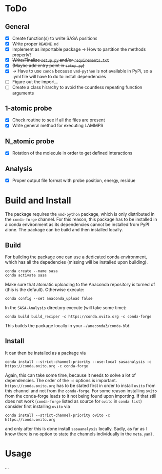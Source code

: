 # ToDo

## General

- [X] Create function(s) to write SASA positions
- [x] Write proper `README.md`
- [X] Implement as importable package -> How to partition the methods properly?
- [X] ~~Write/Finalize `setup.py` and/or `requirements.txt`~~
- [X] ~~(Maybe add entry point in `setup.py`)~~
- [X] -> Have to use `conda` because `vmd-python` is not available in PyPi, so a .yml file will have to do to install dependencies
- [ ] Figure out the import...
- [ ] Create a class hirarchy to avoid the countless repeating function arguments

## 1-atomic probe

- [X] Check routine to see if all the files are present
- [X] Write general method for executing LAMMPS

## N_atomic probe

- [X] Rotation of the molecule in order to get defined interactions

## Analysis

- [X] Proper output file format with probe position, energy, residue


# Build and Install

The package requires the `vmd-python` package, which is only distributed in the `conda-forge` channel. For this reason, this package has to be installed in a conda environment as its dependencies cannot be installed from PyPI alone. 
The package can be build and then installed locally. 

## Build

For building the package one can use a dedicated conda environment, which has all the depedencies (missing will be installed upon building).

```
conda create --name sasa 
conda activate sasa
```

Make sure that atomatic uploading to the Anaconda repository is turned of (this is the default). Otherwise execute:

```
conda config --set anaconda_upload false
```

In the `SASA-Analysis` directory execute (will take some time):

```
conda build build_recipe/ -c https://conda.ovito.org -c conda-forge 
```

This builds the package locally in your `~/anaconda3/conda-bld`. 

## Install

It can then be installed as a package via

```
conda install --strict-channel-priority --use-local sasaanalysis -c https://conda.ovito.org -c conda-forge
```

Again, this can take some time, because it needs to solve a lot of dependencies.
The order of the `-c` options is important. `https://conda.ovito.org` has to be stated first in order to install `ovito` from this channel and not from the `conda-forge`. For some reason installing `ovito` from the conda-forge leads to it not being found upon importing. If that still does not work (`conda-forge` listed as source for `ovito` in `conda list`) consider first installing `ovito` via 

```
conda install --strict-channel-priority ovito -c https://conda.ovito.org
```

and only after this is done install `sasaanalysis` locally. 
Sadly, as far as I know there is no option to state the channels individually in the `meta.yaml`.

# Usage

...
